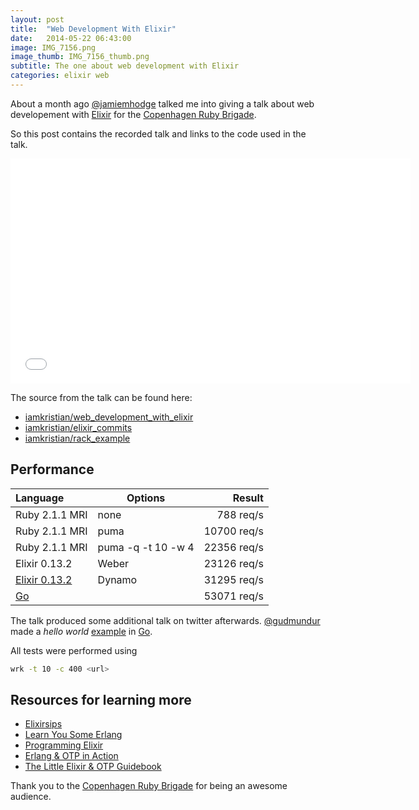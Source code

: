 ```yaml
---
layout: post
title:  "Web Development With Elixir"
date:   2014-05-22 06:43:00
image: IMG_7156.png
image_thumb: IMG_7156_thumb.png
subtitle: The one about web development with Elixir
categories: elixir web
---
```

About a month ago [@jamiemhodge](https://twitter.com/jamiemhodge) talked me
into giving a talk about web developement with [Elixir](http://elixir-lang.org)
for the [Copenhagen Ruby Brigade](http://copenhagenrb.dk/).

So this post contains the recorded talk and links to the code used in the talk.

 <iframe width="640" height="360" src="//www.youtube.com/embed/mh6kNxoO19A?rel=0" frameborder="0" allowfullscreen></iframe>

The source from the talk can be found here:

* [iamkristian/web_development_with_elixir](https://github.com/iamkristian/web_development_with_elixir_talk)
* [iamkristian/elixir_commits](https://github.com/iamkristian/elixir_commits)
* [iamkristian/rack_example](https://github.com/iamkristian/rack_example)

## Performance

| Language | Options | Result |
|:---------|-------|------:|
|Ruby 2.1.1 MRI|none|788 req/s|
|Ruby 2.1.1 MRI|puma|10700 req/s|
|Ruby 2.1.1 MRI|puma -q -t 10 -w 4 | 22356 req/s|
|Elixir 0.13.2| Weber | 23126 req/s|
|[Elixir 0.13.2](https://gist.github.com/gudmundur/0513a965c1cf6b8a7327)| Dynamo | 31295 req/s|
|[Go](https://gist.github.com/gudmundur/0513a965c1cf6b8a7327)| | 53071 req/s|

The talk produced some additional talk on twitter afterwards.
[@gudmundur](https://twitter.com/gudmundur) made a _hello world_
[example](https://gist.github.com/gudmundur/0513a965c1cf6b8a7327) in [Go](http://golang.org/).

All tests were performed using

```bash
wrk -t 10 -c 400 <url>
```

## Resources for learning more

* [Elixirsips](http://elixirsips.com)
* [Learn You Some Erlang](http://learnyousomeerlang.com/)
* [Programming Elixir](http://pragprog.com/book/elixir/programming-elixir)
* [Erlang & OTP in Action](http://www.manning.com/logan/)
* [The Little Elixir & OTP Guidebook](http://www.exotpbook.com/)

Thank you to the [Copenhagen Ruby Brigade](http://copenhagenrb.dk) for being an awesome audience.
